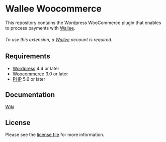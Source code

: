 # Wallee Woocommerce
This repository contains the Wordpress WooCommerce plugin that enables to process payments with [Wallee](https://wallee.com/).

###### To use this extension, a [Wallee](https://wallee.com/) account is required.

## Requirements

* [Wordpress](https://wordpress.org/) 4.4 or later
* [Woocommerce](https://woocommerce.com/) 3.0 or later
* [PHP](http://php.net/) 5.6 or later

## Documentation

[Wiki](https://github.com/wallee-payment/woocommerce/wiki)

## License

Please see the [license file](./license.txt) for more information.
